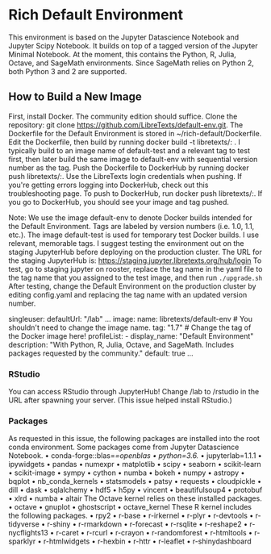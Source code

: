 # Rich Default Environment
This environment is based on the Jupyter Datascience Notebook and Jupyter Scipy Notebook. It builds on top of a tagged version of the Jupyter Minimal Notebook.
At the moment, this contains the Python, R, Julia, Octave, and SageMath environments. Since SageMath relies on Python 2, both Python 3 and 2 are supported.

## How to Build a New Image
First, install Docker. The community edition should suffice.
Clone the repository: git clone https://github.com/LibreTexts/default-env.git. The Dockerfile for the Default Environment is stored in ~/rich-default/Dockerfile.
Edit the Dockerfile, then build by running docker build -t libretexts/<image name>:<tagname> . I typically build to an image name of default-test and a relevant tag to test first, then later build the same image to default-env with sequential version number as the tag.
Push the Dockerfile to DockerHub by running docker push libretexts/<image name>:<tagname>. Use the LibreTexts login credentials when pushing. If you're getting errors logging into DockerHub, check out this troubleshooting page.
To push to DockerHub, run docker push libretexts/<image name>:<tagname>. If you go to DockerHub, you should see your image and tag pushed.

Note: We use the image default-env to denote Docker builds intended for the Default Environment. Tags are labeled by version numbers (i.e. 1.0, 1.1, etc.).
The image default-test is used for temporary test Docker builds. I use relevant, memorable tags. I suggest testing the environment out on the staging JupyterHub before deploying on the production cluster. The URL for the staging JupyterHub is: https://staging.jupyter.libretexts.org/hub/login
To test, go to staging jupyter on rooster, replace the tag name in the yaml file to the tag name that you assigned to the test image, and then run ```./upgrade.sh```
After testing, change the Default Environment on the production cluster by editing config.yaml and replacing the tag name with an updated version number. 

singleuser:
  defaultUrl: "/lab"
  ...
  image:
    name: libretexts/default-env # You shouldn't need to change the image name.
    tag: "1.7"  # Change the tag of the Docker image here!
  profileList:
    - display_name: "Default Environment"
      description: "With Python, R, Julia, Octave, and SageMath. Includes packages requested by the community."
      default: true
  ...

### RStudio
You can access RStudio through JupyterHub! Change /lab to /rstudio in the URL after spawning your server. (This issue helped install RStudio.)
### Packages
As requested in this issue, the following packages are installed into the root conda environment. Some packages come from Jupyter Datascience Notebook.
•	conda-forge::blas=*=openblas
•	python=3.6.*
•	jupyterlab=1.1.1
•	ipywidgets
•	pandas
•	numexpr
•	matplotlib
•	scipy
•	seaborn
•	scikit-learn
•	scikit-image
•	sympy
•	cython
•	numba
•	bokeh
•	numpy
•	astropy
•	bqplot
•	nb_conda_kernels
•	statsmodels
•	patsy
•	requests
•	cloudpickle
•	dill
•	dask
•	sqlalchemy
•	hdf5
•	h5py
•	vincent
•	beautifulsoup4
•	protobuf
•	xlrd
•	numba
•	altair
The Octave kernel relies on these installed packages.
•	octave
•	gnuplot
•	ghostscript
•	octave_kernel
These R kernel includes the following packages.
•	rpy2
•	r-base
•	r-irkernel
•	r-plyr
•	r-devtools
•	r-tidyverse
•	r-shiny
•	r-rmarkdown
•	r-forecast
•	r-rsqlite
•	r-reshape2
•	r-nycflights13
•	r-caret
•	r-rcurl
•	r-crayon
•	r-randomforest
•	r-htmltools
•	r-sparklyr
•	r-htmlwidgets
•	r-hexbin
•	r-httr
•	r-leaflet
•	r-shinydashboard

